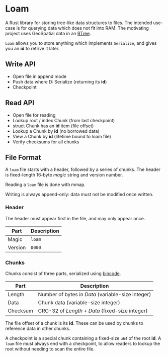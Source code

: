 # Loam

A Rust library for storing tree-like data structures to files.  The intended
use-case is for querying data which does not fit into RAM.  The motivating
project uses GeoSpatial data in an [RTree].

`Loam` allows you to store anything which implements `Serialize`, and gives you
an __id__ to retrive it later.

## Write API

- Open file in append mode
- Push data where D: Serialize (returning its __id__)
- Checkpoint

## Read API

- Open file for reading
- Lookup root / index Chunk (from last checkpoint)
- struct Chunk has an __id__ item (file offset)
- Lookup a Chunk by __id__ (no borrowed data)
- View a Chunk by __id__ (lifetime bound to loam file)
- Verify checksums for all chunks

## File Format

A `loam` file starts with a header, followed by a series of chunks.  The header
is fixed-length 16-byte *magic* string and version number.

Reading a `loam` file is done with mmap.

Writing is always append-only: data must not be modified once written.

### Header

The header must appear first in the file, and may only appear once.

Part     | Description
---------|------------
Magic    | `loam`
Version  | `0000`

### Chunks

Chunks consist of three parts, serialized using [bincode].

Part     | Description
---------|--------------------------------------------------
Length   | Number of bytes in *Data* (variable-size integer)
Data     | Chunk data (variable-size integer)
Checksum | CRC-32 of *Length* + *Data* (fixed-size integer)

The file offset of a chunk is its __id__.  These can be used by chunks to
reference data in other chunks.

A checkpoint is a special chunk containing a fixed-size `u64` of the root
__id__.  A `loam` file must always end with a checkpoint, to allow readers to
lookup the root without needing to scan the entire file.


[bincode]: https://github.com/bincode-org/bincode
[rtree]: https://en.wikipedia.org/wiki/R-tree
